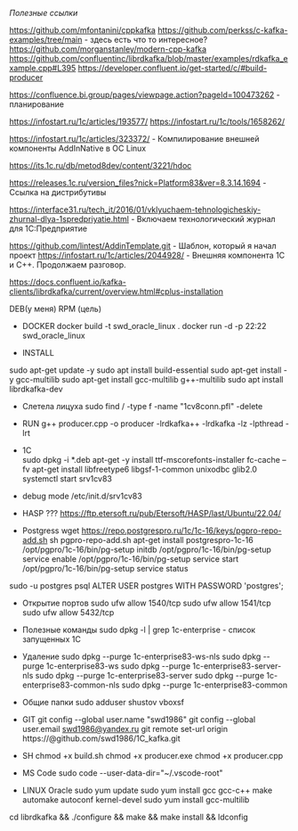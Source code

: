 *Полезные ссылки*

https://github.com/mfontanini/cppkafka
https://github.com/perkss/c-kafka-examples/tree/main - здесь есть что то интересное?
https://github.com/morganstanley/modern-cpp-kafka
https://github.com/confluentinc/librdkafka/blob/master/examples/rdkafka_example.cpp#L395
https://developer.confluent.io/get-started/c/#build-producer

https://confluence.bi.group/pages/viewpage.action?pageId=100473262 - планирование

https://infostart.ru/1c/articles/193577/
https://infostart.ru/1c/tools/1658262/

https://infostart.ru/1c/articles/323372/ - Компилирование внешней компоненты AddInNative в ОС Linux

https://its.1c.ru/db/metod8dev/content/3221/hdoc

https://releases.1c.ru/version_files?nick=Platform83&ver=8.3.14.1694 - Ссылка на дистрибутивы

https://interface31.ru/tech_it/2016/01/vklyuchaem-tehnologicheskiy-zhurnal-dlya-1spredpriyatie.html - Включаем технологический журнал для 1С:Предприятие

https://github.com/lintest/AddinTemplate.git - Шаблон, который я начал проект
https://infostart.ru/1c/articles/2044928/ - Внешняя компонента 1С и С++. Продолжаем разговор.

https://docs.confluent.io/kafka-clients/librdkafka/current/overview.html#cplus-installation

DEB(у меня) RPM (цель)


* DOCKER
docker build -t swd_oracle_linux .
docker run -d -p 22:22 swd_oracle_linux


* INSTALL 

sudo apt-get update -y
sudo apt install build-essential
sudo apt-get install -y gcc-multilib
sudo apt-get install gcc-multilib g++-multilib
sudo apt install librdkafka-dev

* Слетела лицуха
sudo find / -type f -name "1cv8conn.pfl" -delete

* RUN 
g++ producer.cpp -o producer -lrdkafka++ -lrdkafka -lz -lpthread -lrt


* 1С  
sudo dpkg -i *.deb
apt-get -y install ttf-mscorefonts-installer
fc-cache –fv
apt-get install libfreetype6 libgsf-1-common unixodbc glib2.0
systemctl start srv1cv83

* debug mode
/etc/init.d/srv1cv83


* HASP  ???
https://ftp.etersoft.ru/pub/Etersoft/HASP/last/Ubuntu/22.04/


* Postgress
wget https://repo.postgrespro.ru/1c/1c-16/keys/pgpro-repo-add.sh
sh pgpro-repo-add.sh
apt-get install postgrespro-1c-16
/opt/pgpro/1c-16/bin/pg-setup initdb
/opt/pgpro/1c-16/bin/pg-setup service enable
/opt/pgpro/1c-16/bin/pg-setup service start
/opt/pgpro/1c-16/bin/pg-setup service status

sudo -u postgres psql
ALTER USER postgres WITH PASSWORD 'postgres';


* Открытие портов
sudo ufw allow 1540/tcp
sudo ufw allow 1541/tcp
sudo ufw allow 5432/tcp


* Полезные команды
sudo dpkg -l | grep 1c-enterprise - список запущенных 1С


* Удаление
sudo dpkg --purge 1c-enterprise83-ws-nls
sudo dpkg --purge 1c-enterprise83-ws 
sudo dpkg --purge 1c-enterprise83-server-nls
sudo dpkg --purge 1c-enterprise83-server
sudo dpkg --purge 1c-enterprise83-common-nls
sudo dpkg --purge 1c-enterprise83-common 

* Общие папки
sudo adduser shustov vboxsf

* GIT
git config --global user.name "swd1986"
git config --global user.email swd1986@yandex.ru
git remote set-url origin https://<TOKEN>@github.com/swd1986/1C_kafka.git

* SH
chmod +x build.sh
chmod +x producer.exe
chmod +x producer.cpp


* MS Code
sudo code --user-data-dir="~/.vscode-root"

* LINUX Oracle
sudo yum update
sudo yum install gcc gcc-c++ make automake autoconf kernel-devel
sudo yum install gcc-multilib


cd librdkafka && ./configure && make && make install && ldconfig
